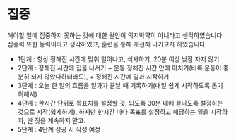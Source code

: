 # 집중

해야할 일에 집중하지 못하는 것에 대한 원인이 의지박약이 아니라고 생각하였습니다. 집중력 또한 능력이라고 생각하였고, 훈련을 통해 개선해 나가고자 하였습니다. 

- 1단계 : 항상 정해진 시간에 맞춰 일어나고, 식사하기, 20분 이상 낮잠 자지 않기
- 2단계 : 정해진 시간에 집을 나서기 + 운동 정해진 시간 안에 마치기(비록 운동이 충분히 되지 않았다하더라도), + 정해진 시간에 일과 시작하기 
- 3단계 : 오늘 한 일의 흐름을 일과가 끝날 때 기록하기(내일 쉽게 시작하도록 돕기 위해서)
- 4단계 : 한시간 단위로 목표치를 설정할 것, 되도록 30분 내에 끝나도록 설정하는 것으로 시작(쉽게하기), 하지만 한시간 마다 목표를 설정하고 해당하는 일을 시작하자, 딴 짓을 계속하지 말고.
- 5단계 : 4단계 성공 시 작성 예정

